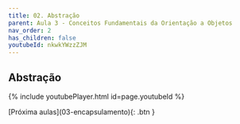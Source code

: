 ```yaml
---
title: 02. Abstração
parent: Aula 3 - Conceitos Fundamentais da Orientação a Objetos
nav_order: 2
has_children: false
youtubeId: nkwkYWzzZJM
---
```


## Abstração

{% include youtubePlayer.html id=page.youtubeId %}

<span class="fs-3 float-right">
[Próxima aulas](03-encapsulamento){: .btn }
</span>
